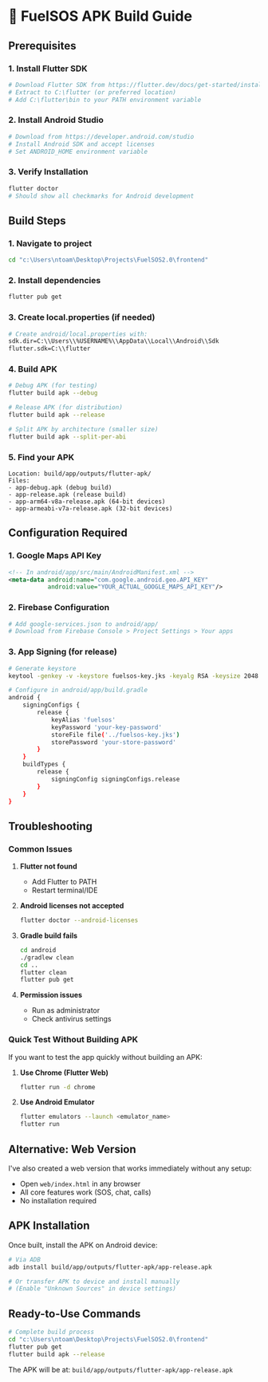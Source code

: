 # 📱 FuelSOS APK Build Guide

## Prerequisites

### 1. Install Flutter SDK

```bash
# Download Flutter SDK from https://flutter.dev/docs/get-started/install
# Extract to C:\flutter (or preferred location)
# Add C:\flutter\bin to your PATH environment variable
```

### 2. Install Android Studio

```bash
# Download from https://developer.android.com/studio
# Install Android SDK and accept licenses
# Set ANDROID_HOME environment variable
```

### 3. Verify Installation

```bash
flutter doctor
# Should show all checkmarks for Android development
```

## Build Steps

### 1. Navigate to project

```bash
cd "c:\Users\ntoam\Desktop\Projects\FuelSOS2.0\frontend"
```

### 2. Install dependencies

```bash
flutter pub get
```

### 3. Create local.properties (if needed)

```bash
# Create android/local.properties with:
sdk.dir=C:\\Users\\%USERNAME%\\AppData\\Local\\Android\\Sdk
flutter.sdk=C:\\flutter
```

### 4. Build APK

```bash
# Debug APK (for testing)
flutter build apk --debug

# Release APK (for distribution)
flutter build apk --release

# Split APK by architecture (smaller size)
flutter build apk --split-per-abi
```

### 5. Find your APK

```
Location: build/app/outputs/flutter-apk/
Files:
- app-debug.apk (debug build)
- app-release.apk (release build)
- app-arm64-v8a-release.apk (64-bit devices)
- app-armeabi-v7a-release.apk (32-bit devices)
```

## Configuration Required

### 1. Google Maps API Key

```xml
<!-- In android/app/src/main/AndroidManifest.xml -->
<meta-data android:name="com.google.android.geo.API_KEY"
           android:value="YOUR_ACTUAL_GOOGLE_MAPS_API_KEY"/>
```

### 2. Firebase Configuration

```bash
# Add google-services.json to android/app/
# Download from Firebase Console > Project Settings > Your apps
```

### 3. App Signing (for release)

```bash
# Generate keystore
keytool -genkey -v -keystore fuelsos-key.jks -keyalg RSA -keysize 2048 -validity 10000 -alias fuelsos

# Configure in android/app/build.gradle
android {
    signingConfigs {
        release {
            keyAlias 'fuelsos'
            keyPassword 'your-key-password'
            storeFile file('../fuelsos-key.jks')
            storePassword 'your-store-password'
        }
    }
    buildTypes {
        release {
            signingConfig signingConfigs.release
        }
    }
}
```

## Troubleshooting

### Common Issues

1. **Flutter not found**

   - Add Flutter to PATH
   - Restart terminal/IDE

2. **Android licenses not accepted**

   ```bash
   flutter doctor --android-licenses
   ```

3. **Gradle build fails**

   ```bash
   cd android
   ./gradlew clean
   cd ..
   flutter clean
   flutter pub get
   ```

4. **Permission issues**
   - Run as administrator
   - Check antivirus settings

### Quick Test Without Building APK

If you want to test the app quickly without building an APK:

1. **Use Chrome (Flutter Web)**

   ```bash
   flutter run -d chrome
   ```

2. **Use Android Emulator**
   ```bash
   flutter emulators --launch <emulator_name>
   flutter run
   ```

## Alternative: Web Version

I've also created a web version that works immediately without any setup:

- Open `web/index.html` in any browser
- All core features work (SOS, chat, calls)
- No installation required

## APK Installation

Once built, install the APK on Android device:

```bash
# Via ADB
adb install build/app/outputs/flutter-apk/app-release.apk

# Or transfer APK to device and install manually
# (Enable "Unknown Sources" in device settings)
```

## Ready-to-Use Commands

```bash
# Complete build process
cd "c:\Users\ntoam\Desktop\Projects\FuelSOS2.0\frontend"
flutter pub get
flutter build apk --release
```

The APK will be at: `build/app/outputs/flutter-apk/app-release.apk`
